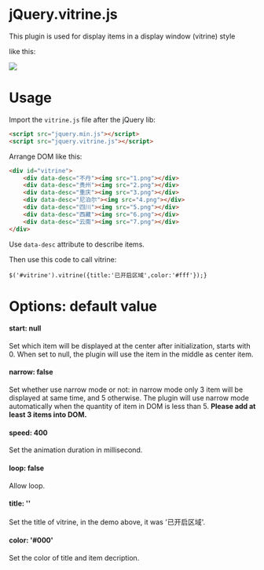 # jQuery.vitrine.js
This plugin is used for display items in a display window (vitrine) style

like this:

![](http://vkki.qiniudn.com/vitrine.gif)

# Usage

Import the ```vitrine.js``` file after the jQuery lib:

```html
<script src="jquery.min.js"></script>
<script src="jquery.vitrine.js"></script>
```

Arrange DOM like this:

```html
<div id="vitrine">
    <div data-desc="不丹"><img src="1.png"></div>
    <div data-desc="贵州"><img src="2.png"></div>
    <div data-desc="重庆"><img src="3.png"></div>
    <div data-desc="尼泊尔"><img src="4.png"></div>
    <div data-desc="四川"><img src="5.png"></div>
    <div data-desc="西藏"><img src="6.png"></div>
    <div data-desc="云南"><img src="7.png"></div>
</div>
```

Use ```data-desc``` attribute to describe items.

Then use this code to call vitrine:

```$('#vitrine').vitrine({title:'已开启区域',color:'#fff'});} ```

# Options: default value

#### start: null

Set which item will be displayed at the center after initialization, starts with 0.
When set to null, the plugin will use the item in the middle as center item.

#### narrow: false

Set whether use narrow mode or not: in narrow mode only 3 item will be displayed at same time, and 5 otherwise.
The plugin will use narrow mode automatically when the quantity of item in DOM is less than 5. **Please add at least 3 items into DOM.**

#### speed: 400

Set the animation duration in millisecond.

#### loop: false

Allow loop.

#### title: ''

Set the title of vitrine, in the demo above, it was '已开启区域'.

#### color: '#000'

Set the color of title and item decription.
